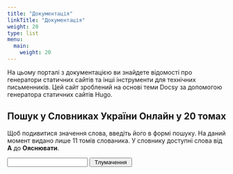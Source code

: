 ```yaml
---
title: "Документація"
linkTitle: "Документація"
weight: 20
type: list
menu:
  main:
    weight: 20
---
```


На цьому порталі з документацією ви знайдете відомості про генератори статичних сайтів та інші інструменти для технічних письменників. Цей сайт зроблений на основі теми Docsy за допомогою генератора статичних сайтів Hugo.

## Пошук у Словниках України Онлайн у 20 томах

Щоб подивитися значення слова, введіть його в формі пошуку. На даний момент видано лише 11 томів слованика. У словнику доступні слова від **А** до **Ояснювати**.

<form method="get" target="_blank" action="https://services.ulif.org.ua/expl/entry/search/">
<input type="text" size=20 name="id" />
<input type="submit" value=" Тлумачення " />
</form>
